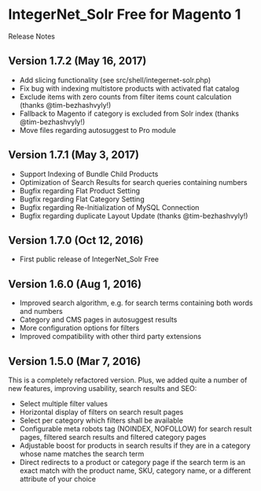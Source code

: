 IntegerNet_Solr Free for Magento 1
===============
Release Notes

Version 1.7.2 (May 16, 2017)
---------------

- Add slicing functionality (see src/shell/integernet-solr.php)
- Fix bug with indexing multistore products with activated flat catalog
- Exclude items with zero counts from filter items count calculation (thanks @tim-bezhashvyly!)
- Fallback to Magento if category is excluded from Solr index (thanks @tim-bezhashvyly!)
- Move files regarding autosuggest to Pro module 

Version 1.7.1 (May 3, 2017)
---------------

- Support Indexing of Bundle Child Products
- Optimization of Search Results for search queries containing numbers
- Bugfix regarding Flat Product Setting
- Bugfix regarding Flat Category Setting
- Bugfix regarding Re-Initialization of MySQL Connection
- Bugfix regarding duplicate Layout Update (thanks @tim-bezhashvyly!)

Version 1.7.0 (Oct 12, 2016)
---------------

- First public release of IntegerNet_Solr Free

Version 1.6.0 (Aug 1, 2016)
---------------

- Improved search algorithm, e.g. for search terms containing both words and numbers
- Category and CMS pages in autosuggest results
- More configuration options for filters
- Improved compatibility with other third party extensions

Version 1.5.0 (Mar 7, 2016)
---------------

This is a completely refactored version. Plus, we added quite a number of new features, improving usability, search results and SEO:    

- Select multiple filter values
- Horizontal display of filters on search result pages
- Select per category which filters shall be available
- Configurable meta robots tag (NOINDEX, NOFOLLOW) for search result pages, filtered search results and filtered category pages
- Adjustable boost for products in search results if they are in a category whose name matches the search term
- Direct redirects to a product or category page if the search term is an exact match with the product name, SKU, category name, or a different attribute of your choice